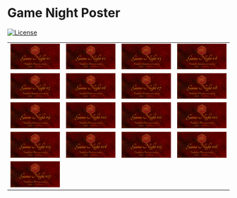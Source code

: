 Game Night Poster
================

<!-- README.md is generated from README.Rmd. Please edit that file -->
<!-- badges: start -->

[![License](https://img.shields.io/github/license/mcanouil/game-night.png)](LICENSE)
<!-- badges: end -->

<table>
<tr>
<td>
<img alt="Poster for posters/2021-08-06 game night" src="posters/2021-08-06.png" />
</td>
<td>
<img alt="Poster for posters/2021-08-27 game night" src="posters/2021-08-27.png" />
</td>
<td>
<img alt="Poster for posters/2021-09-10 game night" src="posters/2021-09-10.png" />
</td>
<td>
<img alt="Poster for posters/2021-09-17 game night" src="posters/2021-09-17.png" />
</td>
</tr>
<tr>
<td>
<img alt="Poster for posters/2021-09-24 game night" src="posters/2021-09-24.png" />
</td>
<td>
<img alt="Poster for posters/2021-10-16 game night" src="posters/2021-10-16.png" />
</td>
<td>
<img alt="Poster for posters/2021-11-05 game night" src="posters/2021-11-05.png" />
</td>
<td>
<img alt="Poster for posters/2021-11-12 game night" src="posters/2021-11-12.png" />
</td>
</tr>
<tr>
<td>
<img alt="Poster for posters/2022-01-21 game night" src="posters/2022-01-21.png" />
</td>
<td>
<img alt="Poster for posters/2022-02-04 game night" src="posters/2022-02-04.png" />
</td>
<td>
<img alt="Poster for posters/2022-02-18 game night" src="posters/2022-02-18.png" />
</td>
<td>
<img alt="Poster for posters/2022-03-11 game night" src="posters/2022-03-11.png" />
</td>
</tr>
<tr>
<td>
<img alt="Poster for posters/2022-03-25 game night" src="posters/2022-03-25.png" />
</td>
<td>
<img alt="Poster for posters/2022-04-15 game night" src="posters/2022-04-15.png" />
</td>
<td>
<img alt="Poster for posters/2022-04-22 game night" src="posters/2022-04-22.png" />
</td>
<td>
<img alt="Poster for posters/2022-05-13 game night" src="posters/2022-05-13.png" />
</td>
</tr>
<tr>
<td>
<img alt="Poster for posters/2022-05-20 game night" src="posters/2022-05-20.png" />
</td>
</tr>
</table>

